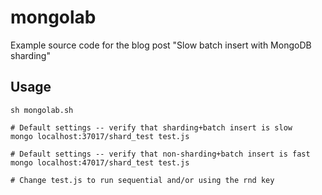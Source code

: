 # mongolab

Example source code for the blog post "Slow batch insert with MongoDB sharding"

## Usage

    sh mongolab.sh

    # Default settings -- verify that sharding+batch insert is slow
    mongo localhost:37017/shard_test test.js

    # Default settings -- verify that non-sharding+batch insert is fast
    mongo localhost:47017/shard_test test.js

    # Change test.js to run sequential and/or using the rnd key
